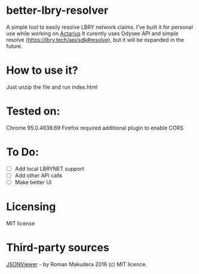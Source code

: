 # better-lbry-resolver
A simple tool to easily resolve LBRY network claims. 
I've built it for personal use while working on [Actarius](https://github.com/Shroom2020/actarius-lbry-browser)
It curently uses Odysee API and simple resolve (https://lbry.tech/api/sdk#resolve), but it will be expanded in the future.

# How to use it?
Just unzip the file and run index.html

# Tested on:
Chrome 95.0.4638.69
Firefox required additional plugin to enable CORS

# To Do:
- [ ] Add local LBRYNET support
- [ ] Add other API calls
- [ ] Make better UI

# Licensing
MIT license

# Third-party sources
[JSONViewer](https://github.com/LorDOniX/json-viewer) - by Roman Makudera 2016 (c) MIT licence.
 
